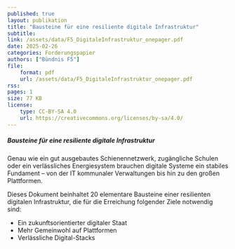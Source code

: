 ```yaml
---
published: true
layout: publikation
title: "Bausteine für eine resiliente digitale Infrastruktur"
subtitle:  
link: /assets/data/F5_DigitaleInfrastruktur_onepager.pdf
date: 2025-02-26
categories: Forderungspapier
authors: ["Bündnis F5"]
file:
    format: pdf
    url: /assets/data/F5_DigitaleInfrastruktur_onepager.pdf
rss:
pages: 1
size: 77 KB
license:
    type: CC-BY-SA 4.0
    url: https://creativecommons.org/licenses/by-sa/4.0/
---
```


##### Bausteine für eine resiliente digitale Infrastruktur

Genau wie ein gut ausgebautes Schienennetzwerk, zugängliche Schulen oder ein verlässliches Energiesystem brauchen digitale Systeme ein stabiles Fundament – von der IT kommunaler Verwaltungen bis hin zu den großen Plattformen.

Dieses Dokument beinhaltet 20 elementare Bausteine einer resilienten digitalen Infrastruktur, die für die Erreichung folgender Ziele notwendig sind:

- Ein zukunftsorientierter digitaler Staat
- Mehr Gemeinwohl auf Plattformen
- Verlässliche Digital-Stacks

